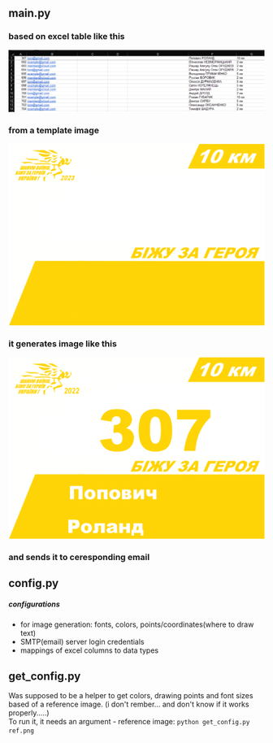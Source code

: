 ## main.py

### based on excel table like this
![excel table look](excel_look.png)
### from a template image
![template image](10.png)
### it generates image like this
![reference image](ref.png)
### and sends it to ceresponding email

## config.py

##### configurations
* for image generation: fonts, colors, points/coordinates(where to draw text)
* SMTP(email) server login credentials
* mappings of excel columns to data types

## get_config.py

Was supposed to be a helper to get colors, drawing points and font sizes based of a reference image. (i don't rember... and don't know if it works properly.....)  
To run it, it needs an argument - reference image: ```python get_config.py ref.png```
